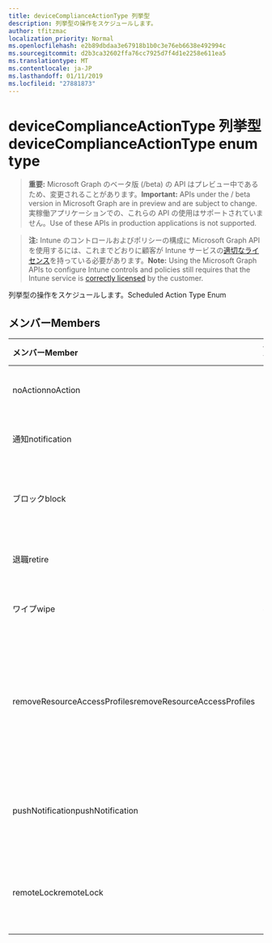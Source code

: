 ```yaml
---
title: deviceComplianceActionType 列挙型
description: 列挙型の操作をスケジュールします。
author: tfitzmac
localization_priority: Normal
ms.openlocfilehash: e2b89dbdaa3e67918b1b0c3e76eb6638e492994c
ms.sourcegitcommit: d2b3ca32602ffa76cc7925d7f4d1e2258e611ea5
ms.translationtype: MT
ms.contentlocale: ja-JP
ms.lasthandoff: 01/11/2019
ms.locfileid: "27881873"
---
```

# <a name="devicecomplianceactiontype-enum-type"></a><span data-ttu-id="ea85d-103">deviceComplianceActionType 列挙型</span><span class="sxs-lookup"><span data-stu-id="ea85d-103">deviceComplianceActionType enum type</span></span>

> <span data-ttu-id="ea85d-104">**重要:** Microsoft Graph のベータ版 (/beta) の API はプレビュー中であるため、変更されることがあります。</span><span class="sxs-lookup"><span data-stu-id="ea85d-104">**Important:** APIs under the / beta version in Microsoft Graph are in preview and are subject to change.</span></span> <span data-ttu-id="ea85d-105">実稼働アプリケーションでの、これらの API の使用はサポートされていません。</span><span class="sxs-lookup"><span data-stu-id="ea85d-105">Use of these APIs in production applications is not supported.</span></span>

> <span data-ttu-id="ea85d-106">**注:** Intune のコントロールおよびポリシーの構成に Microsoft Graph API を使用するには、これまでどおりに顧客が Intune サービスの[適切なライセンス](https://go.microsoft.com/fwlink/?linkid=839381)を持っている必要があります。</span><span class="sxs-lookup"><span data-stu-id="ea85d-106">**Note:** Using the Microsoft Graph APIs to configure Intune controls and policies still requires that the Intune service is [correctly licensed](https://go.microsoft.com/fwlink/?linkid=839381) by the customer.</span></span>

<span data-ttu-id="ea85d-107">列挙型の操作をスケジュールします。</span><span class="sxs-lookup"><span data-stu-id="ea85d-107">Scheduled Action Type Enum</span></span>
## <a name="members"></a><span data-ttu-id="ea85d-108">メンバー</span><span class="sxs-lookup"><span data-stu-id="ea85d-108">Members</span></span>
|<span data-ttu-id="ea85d-109">メンバー</span><span class="sxs-lookup"><span data-stu-id="ea85d-109">Member</span></span>|<span data-ttu-id="ea85d-110">値</span><span class="sxs-lookup"><span data-stu-id="ea85d-110">Value</span></span>|<span data-ttu-id="ea85d-111">説明</span><span class="sxs-lookup"><span data-stu-id="ea85d-111">Description</span></span>|
|:---|:---|:---|
|<span data-ttu-id="ea85d-112">noAction</span><span class="sxs-lookup"><span data-stu-id="ea85d-112">noAction</span></span>|<span data-ttu-id="ea85d-113">0</span><span class="sxs-lookup"><span data-stu-id="ea85d-113">0</span></span>|<span data-ttu-id="ea85d-114">操作は必要ありません。</span><span class="sxs-lookup"><span data-stu-id="ea85d-114">No Action</span></span>|
|<span data-ttu-id="ea85d-115">通知</span><span class="sxs-lookup"><span data-stu-id="ea85d-115">notification</span></span>|<span data-ttu-id="ea85d-116">1</span><span class="sxs-lookup"><span data-stu-id="ea85d-116">1</span></span>|<span data-ttu-id="ea85d-117">通知を送信します。</span><span class="sxs-lookup"><span data-stu-id="ea85d-117">Send Notification</span></span>|
|<span data-ttu-id="ea85d-118">ブロック</span><span class="sxs-lookup"><span data-stu-id="ea85d-118">block</span></span>|<span data-ttu-id="ea85d-119">2</span><span class="sxs-lookup"><span data-stu-id="ea85d-119">2</span></span>|<span data-ttu-id="ea85d-120">AAD でデバイスをブロックします。</span><span class="sxs-lookup"><span data-stu-id="ea85d-120">Block the device in AAD</span></span>|
|<span data-ttu-id="ea85d-121">退職</span><span class="sxs-lookup"><span data-stu-id="ea85d-121">retire</span></span>|<span data-ttu-id="ea85d-122">3</span><span class="sxs-lookup"><span data-stu-id="ea85d-122">3</span></span>|<span data-ttu-id="ea85d-123">デバイスを破棄します。</span><span class="sxs-lookup"><span data-stu-id="ea85d-123">Retire the device</span></span>|
|<span data-ttu-id="ea85d-124">ワイプ</span><span class="sxs-lookup"><span data-stu-id="ea85d-124">wipe</span></span>|<span data-ttu-id="ea85d-125">4</span><span class="sxs-lookup"><span data-stu-id="ea85d-125">4</span></span>|<span data-ttu-id="ea85d-126">デバイスをワイプします。</span><span class="sxs-lookup"><span data-stu-id="ea85d-126">Wipe the device</span></span>|
|<span data-ttu-id="ea85d-127">removeResourceAccessProfiles</span><span class="sxs-lookup"><span data-stu-id="ea85d-127">removeResourceAccessProfiles</span></span>|<span data-ttu-id="ea85d-128">5</span><span class="sxs-lookup"><span data-stu-id="ea85d-128">5</span></span>|<span data-ttu-id="ea85d-129">デバイスからリソースのアクセス ・ プロファイルを削除します。</span><span class="sxs-lookup"><span data-stu-id="ea85d-129">Remove Resource Access Profiles from the device</span></span>|
|<span data-ttu-id="ea85d-130">pushNotification</span><span class="sxs-lookup"><span data-stu-id="ea85d-130">pushNotification</span></span>|<span data-ttu-id="ea85d-131">9</span><span class="sxs-lookup"><span data-stu-id="ea85d-131">9</span></span>|<span data-ttu-id="ea85d-132">デバイスにプッシュ通知を送信します。</span><span class="sxs-lookup"><span data-stu-id="ea85d-132">Send push notification to device</span></span>|
|<span data-ttu-id="ea85d-133">remoteLock</span><span class="sxs-lookup"><span data-stu-id="ea85d-133">remoteLock</span></span>|<span data-ttu-id="ea85d-134">10</span><span class="sxs-lookup"><span data-stu-id="ea85d-134">10</span></span>|<span data-ttu-id="ea85d-135">リモートでデバイスをロックします。</span><span class="sxs-lookup"><span data-stu-id="ea85d-135">Remotely lock the device</span></span>|






